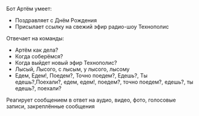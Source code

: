 Бот Артём умеет:

- Поздравляет с Днём Рождения
- Присылает ссылку на свежий эфир радио-шоу Технополис

Отвечает на команды:

- Артём как дела?
- Когда соберёмся?
- Когда выйдет новый эфир Технополис?
- Лысый, Лысого, с лысым, у лысого, лысому
- Едем, Едем!, Поедем?, Точно поедем?, Едешь?, Ты едешь?,Поехали?, едем, едем!, поедем?, точно поедем?, едешь?, ты едешь?, поехали?

Реагирует сообщением в ответ на аудио, видео, фото, голосовые записи, закреплённые сообщения
